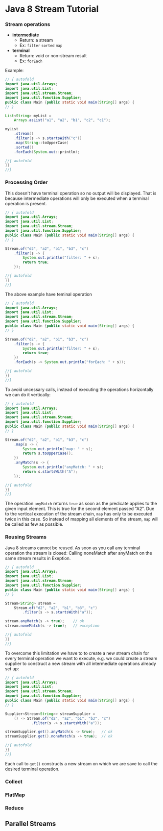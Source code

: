 # Java 8 Stream Tutorial

### Stream operations

* **intermediate**
  * Return: a stream
  * Ex: `filter` `sorted` `map`
* **terminal** 
  * Return: void or non-stream result
  * Ex: `forEach`


Example:

```java runnable
// { autofold
import java.util.Arrays;
import java.util.List;
import java.util.stream.Stream;
import java.util.function.Supplier;
public class Main {public static void main(String[] args) {
// }

List<String> myList =
    Arrays.asList("a1", "a2", "b1", "c2", "c1");

myList
    .stream()
    .filter(s -> s.startsWith("c"))
    .map(String::toUpperCase)
    .sorted()
    .forEach(System.out::println);

//{ autofold
}}
//}
```

### Processing Order

This doesn't have terminal operation so no output will be displayed.
That is because intermediate operations will only be executed when a terminal operation is present.

```java runnable
// { autofold
import java.util.Arrays;
import java.util.List;
import java.util.stream.Stream;
import java.util.function.Supplier;
public class Main {public static void main(String[] args) {
// }

Stream.of("d2", "a2", "b1", "b3", "c")
    .filter(s -> {
        System.out.println("filter: " + s);
        return true;
    });

//{ autofold
}}
//}
```

The above example have teminal operation

```java runnable
// { autofold
import java.util.Arrays;
import java.util.List;
import java.util.stream.Stream;
import java.util.function.Supplier;
public class Main {public static void main(String[] args) {
// }

Stream.of("d2", "a2", "b1", "b3", "c")
    .filter(s -> {
        System.out.println("filter: " + s);
        return true;
    })
    .forEach(s -> System.out.println("forEach: " + s));

//{ autofold
}}
//}
```

To avoid uncessary calls, instead of executing the operations horizontally we can do it vertically:

```java runnable
// { autofold
import java.util.Arrays;
import java.util.List;
import java.util.stream.Stream;
import java.util.function.Supplier;
public class Main {public static void main(String[] args) {
// }

Stream.of("d2", "a2", "b1", "b3", "c")
    .map(s -> {
        System.out.println("map: " + s);
        return s.toUpperCase();
    })
    .anyMatch(s -> {
        System.out.println("anyMatch: " + s);
        return s.startsWith("A");
    });

//{ autofold
}}
//}
```

The operation `anyMatch` returns `true` as soon as the predicate applies to the given input element. 
This is true for the second element passed "A2". 
Due to the vertical execution of the stream chain, `map` has only to be executed twice in this case. 
So instead of mapping all elements of the stream, `map` will be called as few as possible.

### Reusing Streams
Java 8 streams cannot be reused. As soon as you call any terminal operation the stream is closed:
Calling noneMatch after anyMatch on the same stream results in Exeption.
```java runnable
// { autofold
import java.util.Arrays;
import java.util.List;
import java.util.stream.Stream;
import java.util.function.Supplier;
public class Main {public static void main(String[] args) {
// }

Stream<String> stream =
    Stream.of("d2", "a2", "b1", "b3", "c")
        .filter(s -> s.startsWith("a"));

stream.anyMatch(s -> true);    // ok
stream.noneMatch(s -> true);   // exception

//{ autofold
}}
//}
```

To overcome this limitation we have to to create a new stream chain for every terminal operation we want to execute, e.g. we could create a stream supplier to construct a new stream with all intermediate operations already set up:

```java runnable
// { autofold
import java.util.Arrays;
import java.util.List;
import java.util.stream.Stream;
import java.util.function.Supplier;
public class Main {public static void main(String[] args) {
// }

Supplier<Stream<String>> streamSupplier =
    () -> Stream.of("d2", "a2", "b1", "b3", "c")
            .filter(s -> s.startsWith("a"));

streamSupplier.get().anyMatch(s -> true);   // ok
streamSupplier.get().noneMatch(s -> true);  // ok

//{ autofold
}}
//}
```
Each call to `get()` constructs a new stream on which we are save to call the desired terminal operation.

### Collect
### FlatMap
### Reduce

## Parallel Streams
